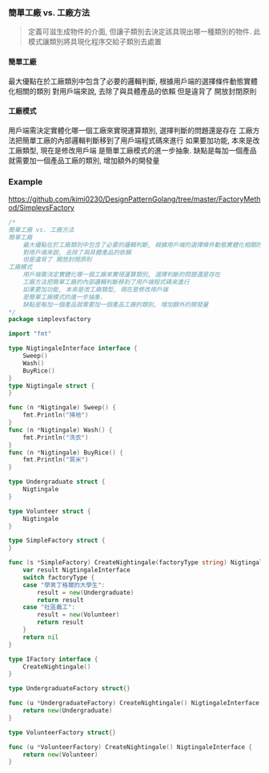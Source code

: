 ### 簡單工廠 vs. 工廠方法
> 定義可滋生成物件的介面, 但讓子類別去決定該具現出哪一種類別的物件. 此模式讓類別將具現化程序交給子類別去處置
#### 簡單工廠
最大優點在於工廠類別中包含了必要的邏輯判斷, 根據用戶端的選擇條件動態實體化相關的類別
對用戶端來說, 去除了與具體產品的依賴
但是違背了 開放封閉原則

#### 工廠模式
用戶端需決定實體化哪一個工廠來實現運算類別, 選擇判斷的問題還是存在
工廠方法把簡單工廠的內部邏輯判斷移到了用戶端程式碼來進行
如果要加功能, 本來是改工廠類型, 現在是修改用戶端
是簡單工廠模式的進一步抽象.
缺點是每加一個產品就需要加一個產品工廠的類別, 增加額外的開發量

### Example
https://github.com/kimi0230/DesignPatternGolang/tree/master/FactoryMethod/SimplevsFactory

```go
/*
簡單工廠 vs. 工廠方法
簡單工廠
	最大優點在於工廠類別中包含了必要的邏輯判斷, 根據用戶端的選擇條件動態實體化相關的類別
	對用戶端來說, 去除了與具體產品的依賴
	但是違背了 開放封閉原則
工廠模式
	用戶端需決定實體化哪一個工廠來實現運算類別, 選擇判斷的問題還是存在
	工廠方法把簡單工廠的內部邏輯判斷移到了用戶端程式碼來進行
	如果要加功能, 本來是改工廠類型, 現在是修改用戶端
	是簡單工廠模式的進一步抽象.
	缺點是每加一個產品就需要加一個產品工廠的類別, 增加額外的開發量
*/
package simplevsfactory

import "fmt"

type NigtingaleInterface interface {
	Sweep()
	Wash()
	BuyRice()
}
type Nigtingale struct {
}

func (n *Nigtingale) Sweep() {
	fmt.Println("掃地")
}
func (n *Nigtingale) Wash() {
	fmt.Println("洗衣")
}
func (n *Nigtingale) BuyRice() {
	fmt.Println("買米")
}

type Undergraduate struct {
	Nigtingale
}

type Volunteer struct {
	Nigtingale
}

type SimpleFactory struct {
}

func (s *SimpleFactory) CreateNightingale(factoryType string) NigtingaleInterface {
	var result NigtingaleInterface
	switch factoryType {
	case "學男丁格爾的大學生":
		result = new(Undergraduate)
		return result
	case "社區義工":
		result = new(Volunteer)
		return result
	}
	return nil
}

type IFactory interface {
	CreateNightingale()
}

type UndergraduateFactory struct{}

func (u *UndergraduateFactory) CreateNightingale() NigtingaleInterface {
	return new(Undergraduate)
}

type VolunteerFactory struct{}

func (u *VolunteerFactory) CreateNightingale() NigtingaleInterface {
	return new(Volunteer)
}
```